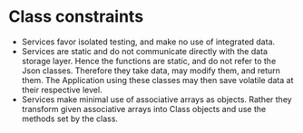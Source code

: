 # Class constraints
  - Services favor isolated testing, and make no use of integrated data.
  - Services are static and do not communicate directly with the data storage
    layer. Hence the functions are static, and do not refer to the Json classes.
    Therefore they take data, may modify them, and return them. The Application
    using these classes may then save volatile data at their respective level.
  - Services make minimal use of associative arrays as objects. Rather they
    transform given associative arrays into Class objects and use the methods
    set by the class.
